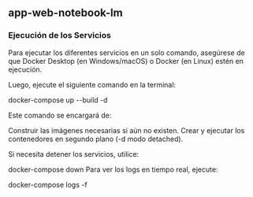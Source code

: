 ## app-web-notebook-lm
### Ejecución de los Servicios
Para ejecutar los diferentes servicios en un solo comando, asegúrese de que Docker Desktop (en Windows/macOS) o Docker (en Linux) estén en ejecución.

Luego, ejecute el siguiente comando en la terminal:

docker-compose up --build -d

Este comando se encargará de:

Construir las imágenes necesarias si aún no existen.
Crear y ejecutar los contenedores en segundo plano (-d modo detached).

Si necesita detener los servicios, utilice:

docker-compose down
Para ver los logs en tiempo real, ejecute:

docker-compose logs -f
